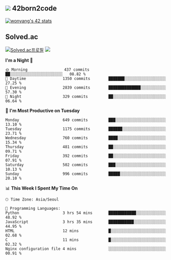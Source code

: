 
## <img src="https://img.shields.io/badge/-000000?style=flat&logo=42&logoColor=white"> 42born2code
<!--[![wonyang's 42 stats](https://badge42.vercel.app/api/v2/cl5nhe5b6007809kydha7ht42/stats?cursusId=21&coalitionId=88)](https://profile.intra.42.fr/users/wonyang)-->

[![wonyang's 42 stats](https://badge.mediaplus.ma/starryblue/wonyang?1337Badge=off&UM6P=off)](https://github.com/oakoudad/badge42)

## Solved.ac
[![Solved.ac프로필](http://mazassumnida.wtf/api/v2/generate_badge?boj=bennyws)](https://solved.ac/bennyws)
<a href="https://solved.ac/bennyws"><img src="http://mazandi.herokuapp.com/api?handle=bennyws&theme=cold"/></a>

<!--START_SECTION:waka-->
**I'm a Night 🦉** 

```text
🌞 Morning                437 commits         ██░░░░░░░░░░░░░░░░░░░░░░░   08.82 % 
🌆 Daytime                1350 commits        ███████░░░░░░░░░░░░░░░░░░   27.25 % 
🌃 Evening                2839 commits        ██████████████░░░░░░░░░░░   57.30 % 
🌙 Night                  329 commits         ██░░░░░░░░░░░░░░░░░░░░░░░   06.64 % 
```
📅 **I'm Most Productive on Tuesday** 

```text
Monday                   649 commits         ███░░░░░░░░░░░░░░░░░░░░░░   13.10 % 
Tuesday                  1175 commits        ██████░░░░░░░░░░░░░░░░░░░   23.71 % 
Wednesday                760 commits         ████░░░░░░░░░░░░░░░░░░░░░   15.34 % 
Thursday                 481 commits         ██░░░░░░░░░░░░░░░░░░░░░░░   09.71 % 
Friday                   392 commits         ██░░░░░░░░░░░░░░░░░░░░░░░   07.91 % 
Saturday                 502 commits         ███░░░░░░░░░░░░░░░░░░░░░░   10.13 % 
Sunday                   996 commits         █████░░░░░░░░░░░░░░░░░░░░   20.10 % 
```


📊 **This Week I Spent My Time On** 

```text
🕑︎ Time Zone: Asia/Seoul

💬 Programming Languages: 
Python                   3 hrs 54 mins       ████████████░░░░░░░░░░░░░   48.92 % 
JavaScript               3 hrs 35 mins       ███████████░░░░░░░░░░░░░░   44.95 % 
HTML                     12 mins             █░░░░░░░░░░░░░░░░░░░░░░░░   02.68 % 
C                        11 mins             █░░░░░░░░░░░░░░░░░░░░░░░░   02.32 % 
Nginx configuration file 4 mins              ░░░░░░░░░░░░░░░░░░░░░░░░░   00.91 % 
```


<!--END_SECTION:waka-->
